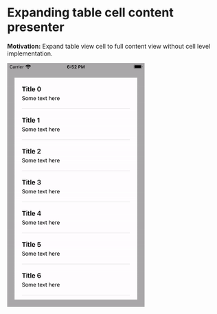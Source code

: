 # Expanding table cell content presenter
**Motivation:** Expand table view cell to full content view without cell level implementation.

![](expanding.gif)
